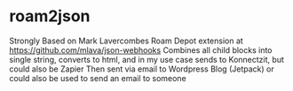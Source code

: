 # roam2json
Strongly Based on Mark Lavercombes Roam Depot extension at https://github.com/mlava/json-webhooks
Combines all child blocks into single string, converts to html, and in my use case sends to Konnectzit, but could also be Zapier
Then sent via email to Wordpress Blog (Jetpack) or could also be used to send an email to someone

